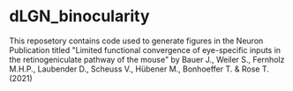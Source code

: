 # dLGN_binocularity
This reposetory contains code used to generate figures in the Neuron Publication titled "Limited functional convergence of eye-specific inputs in the retinogeniculate pathway of the mouse" by Bauer J., Weiler S., Fernholz M.H.P., Laubender D., Scheuss V., Hübener M., Bonhoeffer T. & Rose T. (2021)
